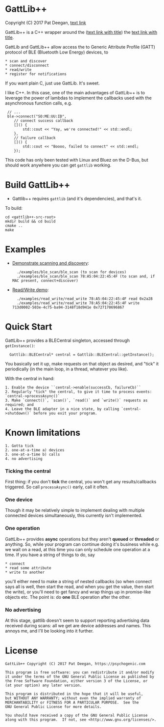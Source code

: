 GattLib++
=========

Copyright (C) 2017 Pat Deegan, [text link](https://psychogenic.com)

GattLib++ is a C++ wrapper around the ([text link with title](https://github.com/psychogenic/gattlib "async version of")) the [text link with title](https://github.com/labapart/gattlib "GattLib library").

GattLib and GattLib++ allow access the to Generic Attribute Profile (GATT) protocol of BLE (Bluetooth Low Energy) devices, to 
	
	* scan and discover
	* connect/disconnect
	* read/write
	* register for notifications


If you want plain C, just use GattLib. It's sweet.  

I like C++.  In this case, one of the main advantages of GattLib++ is to leverage the power of lambdas to implement the callbacks used with the asynchronous function calls, e.g.

```
 // ...
 ble->connect("SO:ME:UU:ID",
	// connect success callback
	[]() {
		std::cout << "Yay, we're connected!" << std::endl;
	},
	// failure callback
	[]() {
		std::cout << "Boooo, failed to connect" << std::endl;
	});

```

This code has only been tested with Linux and Bluez on the D-Bus, but should work anywhere you can get `gattlib` working.  


Build GattLib++
===============

* Gattlib++ requires `gattlib` (and it's dependencies), and that's it.

To build:

```
cd <gattlib++-src-root>
mkdir build && cd build
cmake ..
make
```


Examples
========

* [Demonstrate scanning and discovery](/examples/ble_scan/ble_scan.cpp):

        ./examples/ble_scan/ble_scan (to scan for devices)
        ./examples/ble_scan/ble_scan 78:A5:04:22:45:4F (to scan and, if MAC present, connect+discover)
        

* [Read/Write demo](/examples/read_write/read_write.cpp):

        ./examples/read_write/read_write 78:A5:04:22:45:4F read 0x2a28 
        ./examples/read_write/read_write 78:A5:04:22:45:4F write 713d0002-503e-4c75-ba94-3148f18d941e 0x727170696867

        

Quick Start
===========

GattLib++ provides a BLECentral singleton, accessed through `getInstance()`:

```
  Gattlib::BLECentral* central = Gattlib::BLECentral::getInstance();
```

You basically set it up, make requests on that object as desired, and "tick" it periodically (in the main loop, in a thread, whatever you like).

With the central in hand: 

	1. Enable the device ``central->enable(successCb, failureCb)``
	2. Regularly "tick" the central, to give it time to process events: `central->processAsync()`
	3. Make `connect()`, `scan()`, `read()` and `write()` requests as required; and
	4. Leave the BLE adapter in a nice state, by calling `central->shutdown()` before you exit your program.



Known limitations
=================

	1. Gotta tick
	2. one-at-a-time a) devices
	3. one-at-a-time b) calls
	4. no advertising
	
### Ticking the central
First thing: if you don't **tick** the central, you won't get any results/callbacks triggered.  So call `processAsync()` early, call it often.


### One device
Though it may be relatively simple to implement dealing with multiple connected devices simultaneously, this currently isn't implemented.

### One operation
GattLib++ provides **async** operations but they aren't __queued__ or __threaded__ or anything.  So, while your program can continue doing it's business while e.g. we wait on a read, at this time you can only schedule one operation at a time.  If you have a string of things to do, say

	* connect
	* read some attribute
	* write to another

you'll either need to make a string of nested callbacks (so when connect says all is well, then start the read, and when you get the value, then start the write), or you'll need to get fancy and wrap things up in promise-like objects etc.  The point is: do **one** BLE operation after the other.

### No advertising
At this stage, gattlib doesn't seem to support reporting advertising data received during scans: all we get are device addresses and names.  This annoys me, and I'll be looking into it further.

License
=======

	GattLib++ Copyright (C) 2017 Pat Deegan, https://psychogenic.com
   
    This program is free software: you can redistribute it and/or modify
    it under the terms of the GNU General Public License as published by
    the Free Software Foundation, either version 3 of the License, or
    (at your option) any later version.

    This program is distributed in the hope that it will be useful,
    but WITHOUT ANY WARRANTY; without even the implied warranty of
    MERCHANTABILITY or FITNESS FOR A PARTICULAR PURPOSE.  See the
    GNU General Public License for more details.

    You should have received a copy of the GNU General Public License
    along with this program.  If not, see <http://www.gnu.org/licenses/>.

